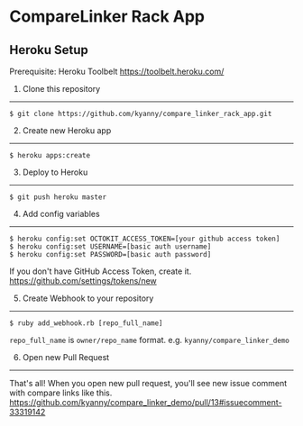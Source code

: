 CompareLinker Rack App
======================

Heroku Setup
------------

Prerequisite: Heroku Toolbelt https://toolbelt.heroku.com/

1. Clone this repository
------------------------

```
$ git clone https://github.com/kyanny/compare_linker_rack_app.git
```

2. Create new Heroku app
------------------------

```
$ heroku apps:create
```

3. Deploy to Heroku
-------------------

```
$ git push heroku master
```

4. Add config variables
-----------------------

```
$ heroku config:set OCTOKIT_ACCESS_TOKEN=[your github access token]
$ heroku config:set USERNAME=[basic auth username]
$ heroku config:set PASSWORD=[basic auth password]
```

If you don't have GitHub Access Token, create it.
https://github.com/settings/tokens/new

5. Create Webhook to your repository
------------------------------------

```
$ ruby add_webhook.rb [repo_full_name]
```

`repo_full_name` is `owner/repo_name` format. e.g. `kyanny/compare_linker_demo`

6. Open new Pull Request
------------------------

That's all! When you open new pull request, you'll see new issue comment with compare links like this.
https://github.com/kyanny/compare_linker_demo/pull/13#issuecomment-33319142
